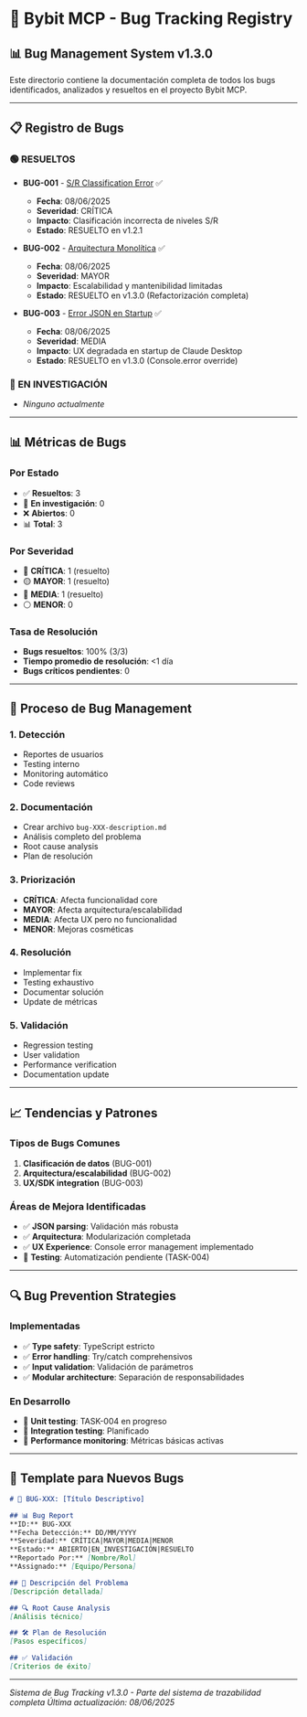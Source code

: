 # 🐛 Bybit MCP - Bug Tracking Registry

## 📊 Bug Management System v1.3.0

Este directorio contiene la documentación completa de todos los bugs identificados, analizados y resueltos en el proyecto Bybit MCP.

---

## 📋 Registro de Bugs

### **🟢 RESUELTOS**
- **BUG-001** - [S/R Classification Error](./bug-001-sr-classification.md) ✅
  - **Fecha**: 08/06/2025
  - **Severidad**: CRÍTICA
  - **Impacto**: Clasificación incorrecta de niveles S/R
  - **Estado**: RESUELTO en v1.2.1

- **BUG-002** - [Arquitectura Monolítica](./bug-002-modular-architecture.md) ✅
  - **Fecha**: 08/06/2025
  - **Severidad**: MAYOR
  - **Impacto**: Escalabilidad y mantenibilidad limitadas
  - **Estado**: RESUELTO en v1.3.0 (Refactorización completa)

- **BUG-003** - [Error JSON en Startup](./bug-003-json-startup-error.md) ✅
  - **Fecha**: 08/06/2025
  - **Severidad**: MEDIA
  - **Impacto**: UX degradada en startup de Claude Desktop
  - **Estado**: RESUELTO en v1.3.0 (Console.error override)

### **🔧 EN INVESTIGACIÓN**
- *Ninguno actualmente*

---

## 📊 Métricas de Bugs

### **Por Estado**
- ✅ **Resueltos**: 3
- 🔧 **En investigación**: 0
- ❌ **Abiertos**: 0
- 📊 **Total**: 3

### **Por Severidad**
- 🔴 **CRÍTICA**: 1 (resuelto)
- 🟡 **MAYOR**: 1 (resuelto)
- 🔵 **MEDIA**: 1 (resuelto)
- ⚪ **MENOR**: 0

### **Tasa de Resolución**
- **Bugs resueltos**: 100% (3/3)
- **Tiempo promedio de resolución**: <1 día
- **Bugs críticos pendientes**: 0

---

## 🎯 Proceso de Bug Management

### **1. Detección**
- Reportes de usuarios
- Testing interno
- Monitoring automático
- Code reviews

### **2. Documentación**
- Crear archivo `bug-XXX-description.md`
- Análisis completo del problema
- Root cause analysis
- Plan de resolución

### **3. Priorización**
- **CRÍTICA**: Afecta funcionalidad core
- **MAYOR**: Afecta arquitectura/escalabilidad
- **MEDIA**: Afecta UX pero no funcionalidad
- **MENOR**: Mejoras cosméticas

### **4. Resolución**
- Implementar fix
- Testing exhaustivo
- Documentar solución
- Update de métricas

### **5. Validación**
- Regression testing
- User validation
- Performance verification
- Documentation update

---

## 📈 Tendencias y Patrones

### **Tipos de Bugs Comunes**
1. **Clasificación de datos** (BUG-001)
2. **Arquitectura/escalabilidad** (BUG-002)
3. **UX/SDK integration** (BUG-003)

### **Áreas de Mejora Identificadas**
- ✅ **JSON parsing**: Validación más robusta
- ✅ **Arquitectura**: Modularización completada
- ✅ **UX Experience**: Console error management implementado
- 🎯 **Testing**: Automatización pendiente (TASK-004)

---

## 🔍 Bug Prevention Strategies

### **Implementadas**
- ✅ **Type safety**: TypeScript estricto
- ✅ **Error handling**: Try/catch comprehensivos
- ✅ **Input validation**: Validación de parámetros
- ✅ **Modular architecture**: Separación de responsabilidades

### **En Desarrollo**
- 🚧 **Unit testing**: TASK-004 en progreso
- 🚧 **Integration testing**: Planificado
- 🚧 **Performance monitoring**: Métricas básicas activas

---

## 📝 Template para Nuevos Bugs

```markdown
# 🐛 BUG-XXX: [Título Descriptivo]

## 📊 Bug Report
**ID:** BUG-XXX
**Fecha Detección:** DD/MM/YYYY
**Severidad:** CRÍTICA|MAYOR|MEDIA|MENOR
**Estado:** ABIERTO|EN_INVESTIGACIÓN|RESUELTO
**Reportado Por:** [Nombre/Rol]
**Assignado:** [Equipo/Persona]

## 🚨 Descripción del Problema
[Descripción detallada]

## 🔍 Root Cause Analysis
[Análisis técnico]

## 🛠️ Plan de Resolución
[Pasos específicos]

## ✅ Validación
[Criterios de éxito]
```

---

*Sistema de Bug Tracking v1.3.0 - Parte del sistema de trazabilidad completa*
*Última actualización: 08/06/2025*
